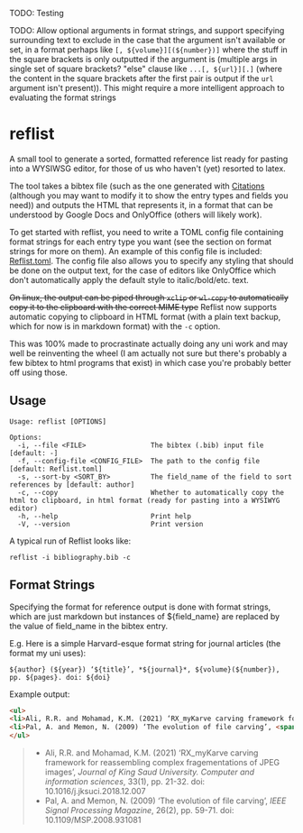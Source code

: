 TODO: Testing

TODO: Allow optional arguments in format strings, and support specifying surrounding text to exclude in the case that the argument isn't available or set, in a format perhaps like `[, ${volume}][(${number})]` where the stuff in the square brackets is only outputted if the argument is (multiple args in single set of square brackets? "else" clause like `...[, ${url}][.]` (where the content in the square brackets after the first pair is output if the `url` argument isn't present)). This might require a more intelligent approach to evaluating the format strings

# reflist

A small tool to generate a sorted, formatted reference list ready for pasting into a WYSIWSG editor, for those of us who haven't (yet) resorted to latex.

The tool takes a bibtex file (such as the one generated with [Citations](https://gitlab.gnome.org/World/citations) (although you may want to modify it to
show the entry types and fields you need)) and outputs the HTML that represents it, in a format that can be understood by Google Docs and OnlyOffice (others
will likely work).

To get started with reflist, you need to write a TOML config file containing format strings for each entry type you want (see the section on format strings
for more on them). An example of this config file is included: [Reflist.toml](Reflist.toml). The config file also allows you to specify any styling that should be done
on the output text, for the case of editors like OnlyOffice which don't automatically apply the default style to italic/bold/etc. text.

~~On linux, the output can be piped through `xclip` or `wl-copy` to automatically copy it to the clipboard with the correct MIME type~~ Reflist now supports automatic copying to clipboard in HTML format (with a plain text backup, which for now is in markdown format) with the `-c` option.

This was 100% made to procrastinate actually doing any uni work and may well be reinventing the wheel (I am actually not sure but there's probably a few bibtex to html programs that exist) in which case you're probably better off using those.

## Usage

```
Usage: reflist [OPTIONS]

Options:
  -i, --file <FILE>                The bibtex (.bib) input file [default: -]
  -f, --config-file <CONFIG_FILE>  The path to the config file [default: Reflist.toml]
  -s, --sort-by <SORT_BY>          The field_name of the field to sort references by [default: author]
  -c, --copy                       Whether to automatically copy the html to clipboard, in html format (ready for pasting into a WYSIWYG editor)
  -h, --help                       Print help
  -V, --version                    Print version
```

A typical run of Reflist looks like:
```
reflist -i bibliography.bib -c
```

## Format Strings

Specifying the format for reference output is done with format strings, which are just markdown but instances of ${field_name} are replaced by the value of field_name in the bibtex entry.

E.g. Here is a simple Harvard-esque format string for journal articles (the format my uni uses):
```
${author} (${year}) ‘${title}’, *${journal}*, ${volume}(${number}), pp. ${pages}. doi: ${doi}
```
Example output:
```html
<ul>
<li>Ali, R.R. and Mohamad, K.M. (2021) ‘RX_myKarve carving framework for reassembling complex fragementations of JPEG images’, <span style="font-style:italic;">Journal of King Saud University. Computer and information sciences</span>, 33(1), pp. 21-32. doi: 10.1016/j.jksuci.2018.12.007</li>
<li>Pal, A. and Memon, N. (2009) ‘The evolution of file carving’, <span style="font-style:italic;">IEEE Signal Processing Magazine</span>, 26(2), pp. 59-71. doi: 10.1109/MSP.2008.931081</li>
</ul>
```

> - Ali, R.R. and Mohamad, K.M. (2021) ‘RX_myKarve carving framework for reassembling complex fragementations of JPEG images’, *Journal of King Saud University. Computer and information sciences*, 33(1), pp. 21-32. doi: 10.1016/j.jksuci.2018.12.007
> - Pal, A. and Memon, N. (2009) ‘The evolution of file carving’, *IEEE Signal Processing Magazine*, 26(2), pp. 59-71. doi: 10.1109/MSP.2008.931081
